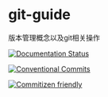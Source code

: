 # git-guide
版本管理概念以及git相关操作

[![Documentation Status](https://readthedocs.org/projects/zj-git-guide/badge/?version=latest)](https://zj-git-guide.readthedocs.io/zh_CN/latest/?badge=latest)

[![Conventional Commits](https://img.shields.io/badge/Conventional%20Commits-1.0.0-yellow.svg)](https://conventionalcommits.org)

[![Commitizen friendly](https://img.shields.io/badge/commitizen-friendly-brightgreen.svg)](http://commitizen.github.io/cz-cli/)